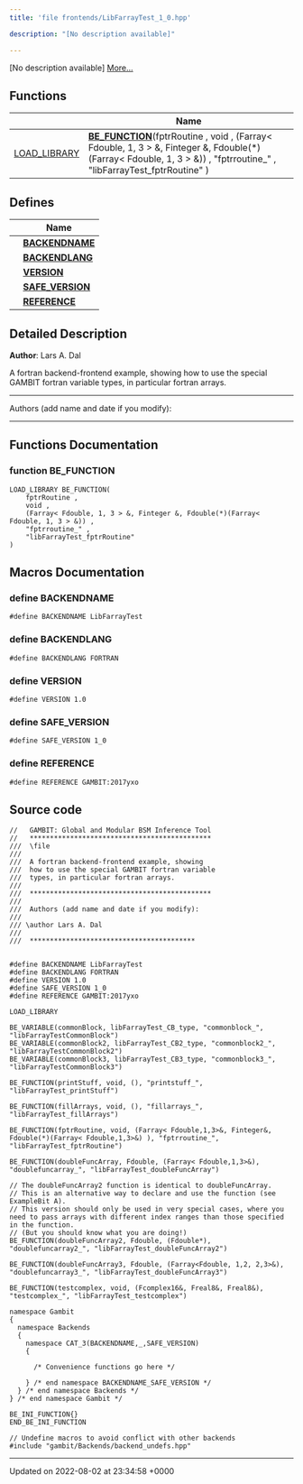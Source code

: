 ```yaml
---
title: 'file frontends/LibFarrayTest_1_0.hpp'

description: "[No description available]"

---
```







[No description available] [More...](#detailed-description)

## Functions

|                | Name           |
| -------------- | -------------- |
| [LOAD_LIBRARY](/documentation/code/darkbit_development/files/frontend__macros_8hpp/#define-load-library) | **[BE_FUNCTION](/documentation/code/darkbit_development/files/libfarraytest__1__0_8hpp/#function-be-function)**(fptrRoutine , void , (Farray< Fdouble, 1, 3 > &, Finteger &, Fdouble(*)(Farray< Fdouble, 1, 3 > &)) , "fptrroutine_" , "libFarrayTest_fptrRoutine" ) |

## Defines

|                | Name           |
| -------------- | -------------- |
|  | **[BACKENDNAME](/documentation/code/darkbit_development/files/libfarraytest__1__0_8hpp/#define-backendname)**  |
|  | **[BACKENDLANG](/documentation/code/darkbit_development/files/libfarraytest__1__0_8hpp/#define-backendlang)**  |
|  | **[VERSION](/documentation/code/darkbit_development/files/libfarraytest__1__0_8hpp/#define-version)**  |
|  | **[SAFE_VERSION](/documentation/code/darkbit_development/files/libfarraytest__1__0_8hpp/#define-safe-version)**  |
|  | **[REFERENCE](/documentation/code/darkbit_development/files/libfarraytest__1__0_8hpp/#define-reference)**  |

## Detailed Description


**Author**: Lars A. Dal

A fortran backend-frontend example, showing how to use the special GAMBIT fortran variable types, in particular fortran arrays.



------------------

Authors (add name and date if you modify):



------------------


## Functions Documentation

### function BE_FUNCTION

```
LOAD_LIBRARY BE_FUNCTION(
    fptrRoutine ,
    void ,
    (Farray< Fdouble, 1, 3 > &, Finteger &, Fdouble(*)(Farray< Fdouble, 1, 3 > &)) ,
    "fptrroutine_" ,
    "libFarrayTest_fptrRoutine" 
)
```




## Macros Documentation

### define BACKENDNAME

```
#define BACKENDNAME LibFarrayTest
```


### define BACKENDLANG

```
#define BACKENDLANG FORTRAN
```


### define VERSION

```
#define VERSION 1.0
```


### define SAFE_VERSION

```
#define SAFE_VERSION 1_0
```


### define REFERENCE

```
#define REFERENCE GAMBIT:2017yxo
```


## Source code

```
//   GAMBIT: Global and Modular BSM Inference Tool
//   *********************************************
///  \file
///
///  A fortran backend-frontend example, showing
///  how to use the special GAMBIT fortran variable
///  types, in particular fortran arrays.
///
///  *********************************************
///
///  Authors (add name and date if you modify):
///
/// \author Lars A. Dal
///
///  *****************************************


#define BACKENDNAME LibFarrayTest
#define BACKENDLANG FORTRAN
#define VERSION 1.0
#define SAFE_VERSION 1_0
#define REFERENCE GAMBIT:2017yxo

LOAD_LIBRARY

BE_VARIABLE(commonBlock, libFarrayTest_CB_type, "commonblock_", "libFarrayTestCommonBlock")
BE_VARIABLE(commonBlock2, libFarrayTest_CB2_type, "commonblock2_", "libFarrayTestCommonBlock2")
BE_VARIABLE(commonBlock3, libFarrayTest_CB3_type, "commonblock3_", "libFarrayTestCommonBlock3")

BE_FUNCTION(printStuff, void, (), "printstuff_", "libFarrayTest_printStuff")

BE_FUNCTION(fillArrays, void, (), "fillarrays_", "libFarrayTest_fillArrays")

BE_FUNCTION(fptrRoutine, void, (Farray< Fdouble,1,3>&, Finteger&, Fdouble(*)(Farray< Fdouble,1,3>&) ), "fptrroutine_", "libFarrayTest_fptrRoutine")

BE_FUNCTION(doubleFuncArray, Fdouble, (Farray< Fdouble,1,3>&), "doublefuncarray_", "libFarrayTest_doubleFuncArray")

// The doubleFuncArray2 function is identical to doubleFuncArray.
// This is an alternative way to declare and use the function (see ExampleBit A).
// This version should only be used in very special cases, where you need to pass arrays with different index ranges than those specified in the function.
// (But you should know what you are doing!)
BE_FUNCTION(doubleFuncArray2, Fdouble, (Fdouble*), "doublefuncarray2_", "libFarrayTest_doubleFuncArray2")

BE_FUNCTION(doubleFuncArray3, Fdouble, (Farray<Fdouble, 1,2, 2,3>&), "doublefuncarray3_", "libFarrayTest_doubleFuncArray3")

BE_FUNCTION(testcomplex, void, (Fcomplex16&, Freal8&, Freal8&), "testcomplex_", "libFarrayTest_testcomplex")

namespace Gambit
{
  namespace Backends
  {
    namespace CAT_3(BACKENDNAME,_,SAFE_VERSION)
    {

      /* Convenience functions go here */

    } /* end namespace BACKENDNAME_SAFE_VERSION */
  } /* end namespace Backends */
} /* end namespace Gambit */

BE_INI_FUNCTION{}
END_BE_INI_FUNCTION

// Undefine macros to avoid conflict with other backends
#include "gambit/Backends/backend_undefs.hpp"
```


-------------------------------

Updated on 2022-08-02 at 23:34:58 +0000
